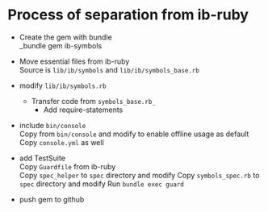 Process of separation from ib-ruby
==================================

* Create the gem with bundle  
  _bundle gem ib-symbols  

* Move essential files from ib-ruby  
  Source is `lib/ib/symbols` and `lib/ib/symbols_base.rb`
	
* modify `lib/ib/symbols.rb`  
  * Transfer code from `symbols_base.rb_`
	* Add require-statements

* include `bin/console`  
  Copy from `bin/console` and modify to enable offline usage as default  
	Copy `console.yml` as well

* add TestSuite  
  Copy `Guardfile` from ib-ruby  
	Copy `spec_helper` to `spec` directory and modify
	Copy `symbols_spec.rb` to `spec` directory and modify
	Run `bundle exec guard` 

* push gem to github



  
